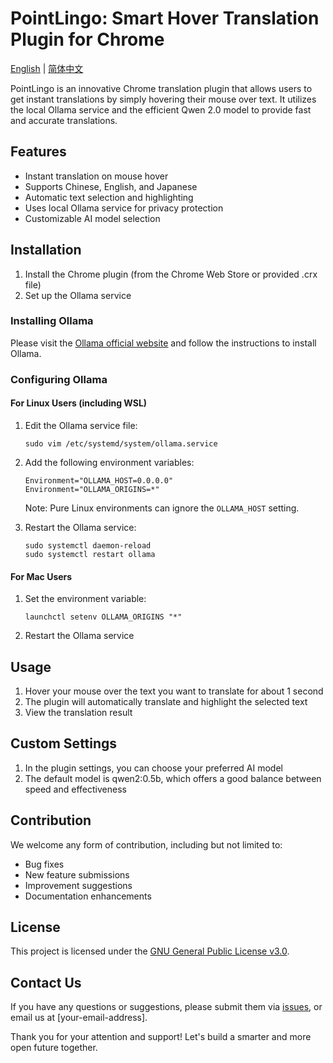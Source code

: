 # PointLingo: Smart Hover Translation Plugin for Chrome

[English](./README.md) | [简体中文](./README_CN.md)

PointLingo is an innovative Chrome translation plugin that allows users to get instant translations by simply hovering their mouse over text. It utilizes the local Ollama service and the efficient Qwen 2.0 model to provide fast and accurate translations.

## Features

- Instant translation on mouse hover
- Supports Chinese, English, and Japanese
- Automatic text selection and highlighting
- Uses local Ollama service for privacy protection
- Customizable AI model selection

## Installation

1. Install the Chrome plugin (from the Chrome Web Store or provided .crx file)
2. Set up the Ollama service

### Installing Ollama

Please visit the [Ollama official website](https://ollama.ai/) and follow the instructions to install Ollama.

### Configuring Ollama

#### For Linux Users (including WSL)

1. Edit the Ollama service file:
   ```
   sudo vim /etc/systemd/system/ollama.service
   ```

2. Add the following environment variables:
   ```
   Environment="OLLAMA_HOST=0.0.0.0"
   Environment="OLLAMA_ORIGINS=*"
   ```
   Note: Pure Linux environments can ignore the `OLLAMA_HOST` setting.

3. Restart the Ollama service:
   ```
   sudo systemctl daemon-reload
   sudo systemctl restart ollama
   ```

#### For Mac Users

1. Set the environment variable:
   ```
   launchctl setenv OLLAMA_ORIGINS "*"
   ```

2. Restart the Ollama service

## Usage

1. Hover your mouse over the text you want to translate for about 1 second
2. The plugin will automatically translate and highlight the selected text
3. View the translation result

## Custom Settings

1. In the plugin settings, you can choose your preferred AI model
2. The default model is qwen2:0.5b, which offers a good balance between speed and effectiveness

## Contribution

We welcome any form of contribution, including but not limited to:
- Bug fixes
- New feature submissions
- Improvement suggestions
- Documentation enhancements

## License

This project is licensed under the [GNU General Public License v3.0](./LICENSE).

## Contact Us

If you have any questions or suggestions, please submit them via [issues](https://github.com/your-username/PointLingo/issues), or email us at [your-email-address].

Thank you for your attention and support! Let's build a smarter and more open future together.
